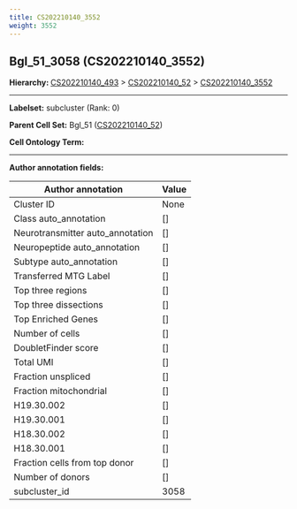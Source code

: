 ```yaml
---
title: CS202210140_3552
weight: 3552
---
```

## Bgl_51_3058 (CS202210140_3552)
<b>Hierarchy: </b>
[CS202210140_493](cell_sets/CS202210140_493.md) >
[CS202210140_52](cell_sets/CS202210140_52.md) >
[CS202210140_3552](cell_sets/CS202210140_3552.md)

---


**Labelset:** subcluster (Rank: 0)

**Parent Cell Set:** Bgl_51 ([CS202210140_52](cell_sets/CS202210140_52.md))



**Cell Ontology Term:** 

[MARKER GENES.]: #


---

[TRANSFERRED ANNOTATIONS.]: #


[AUTHOR ANNOTATION FIELDS.]: #


**Author annotation fields:**

| Author annotation | Value |
|-------------------|-------|
|Cluster ID|None|
|Class auto_annotation|[]|
|Neurotransmitter auto_annotation|[]|
|Neuropeptide auto_annotation|[]|
|Subtype auto_annotation|[]|
|Transferred MTG Label|[]|
|Top three regions|[]|
|Top three dissections|[]|
|Top Enriched Genes|[]|
|Number of cells|[]|
|DoubletFinder score|[]|
|Total UMI|[]|
|Fraction unspliced|[]|
|Fraction mitochondrial|[]|
|H19.30.002|[]|
|H19.30.001|[]|
|H18.30.002|[]|
|H18.30.001|[]|
|Fraction cells from top donor|[]|
|Number of donors|[]|
|subcluster_id|3058|
